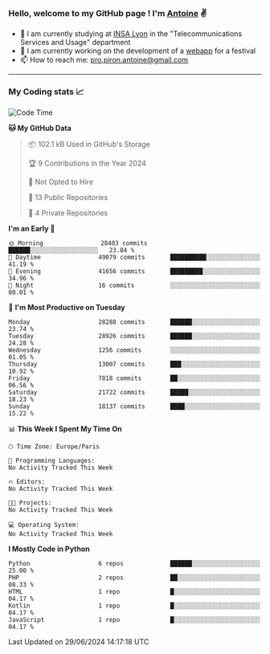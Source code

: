 ### Hello, welcome to my GitHub page ! I'm [Antoine](https://github.com/AntoinePiron) ✌️

- 🌱 I am currently studying at [INSA Lyon](https://www.insa-lyon.fr) in the "Telecommunications Services and Usage" department
- 🔭 I am currently working on the development of a [webapp](https://github.com/24HeuresINSA/Overbookd) for a festival
- 📫 How to reach me: [pro.piron.antoine@gmail.com](mailto:pro.piron.antoine@gmail.com)

---

### My Coding stats 📈
<!--START_SECTION:waka-->
![Code Time](http://img.shields.io/badge/Code%20Time-214%20hrs%209%20mins-blue)

**🐱 My GitHub Data** 

> 📦 102.1 kB Used in GitHub's Storage 
 > 
> 🏆 9 Contributions in the Year 2024
 > 
> 🚫 Not Opted to Hire
 > 
> 📜 13 Public Repositories 
 > 
> 🔑 4 Private Repositories 
 > 
**I'm an Early 🐤** 

```text
🌞 Morning                28403 commits       ██████░░░░░░░░░░░░░░░░░░░   23.84 % 
🌆 Daytime                49079 commits       ██████████░░░░░░░░░░░░░░░   41.19 % 
🌃 Evening                41656 commits       █████████░░░░░░░░░░░░░░░░   34.96 % 
🌙 Night                  16 commits          ░░░░░░░░░░░░░░░░░░░░░░░░░   00.01 % 
```
📅 **I'm Most Productive on Tuesday** 

```text
Monday                   28288 commits       ██████░░░░░░░░░░░░░░░░░░░   23.74 % 
Tuesday                  28926 commits       ██████░░░░░░░░░░░░░░░░░░░   24.28 % 
Wednesday                1256 commits        ░░░░░░░░░░░░░░░░░░░░░░░░░   01.05 % 
Thursday                 13007 commits       ███░░░░░░░░░░░░░░░░░░░░░░   10.92 % 
Friday                   7818 commits        ██░░░░░░░░░░░░░░░░░░░░░░░   06.56 % 
Saturday                 21722 commits       █████░░░░░░░░░░░░░░░░░░░░   18.23 % 
Sunday                   18137 commits       ████░░░░░░░░░░░░░░░░░░░░░   15.22 % 
```


📊 **This Week I Spent My Time On** 

```text
🕑︎ Time Zone: Europe/Paris

💬 Programming Languages: 
No Activity Tracked This Week

🔥 Editors: 
No Activity Tracked This Week

🐱‍💻 Projects: 
No Activity Tracked This Week

💻 Operating System: 
No Activity Tracked This Week
```

**I Mostly Code in Python** 

```text
Python                   6 repos             ██████░░░░░░░░░░░░░░░░░░░   25.00 % 
PHP                      2 repos             ██░░░░░░░░░░░░░░░░░░░░░░░   08.33 % 
HTML                     1 repo              █░░░░░░░░░░░░░░░░░░░░░░░░   04.17 % 
Kotlin                   1 repo              █░░░░░░░░░░░░░░░░░░░░░░░░   04.17 % 
JavaScript               1 repo              █░░░░░░░░░░░░░░░░░░░░░░░░   04.17 % 
```




 Last Updated on 29/06/2024 14:17:18 UTC
<!--END_SECTION:waka-->
